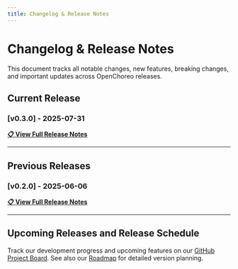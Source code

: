 ```yaml
---
title: Changelog & Release Notes
---
```


# Changelog & Release Notes

This document tracks all notable changes, new features, breaking changes, and important updates across OpenChoreo releases.

## Current Release

### [v0.3.0] - 2025-07-31

**[📋 View Full Release Notes](https://github.com/openchoreo/openchoreo/releases/tag/v0.3.0)**

---

## Previous Releases

### [v0.2.0] - 2025-06-06

**[📋 View Full Release Notes](https://github.com/openchoreo/openchoreo/releases/tag/v0.2.0)**

---

## Upcoming Releases and Release Schedule

Track our development progress and upcoming features on our [GitHub Project Board](https://github.com/orgs/openchoreo/projects/1). See also our [Roadmap](/docs/overview/roadmap/) for detailed version planning.
